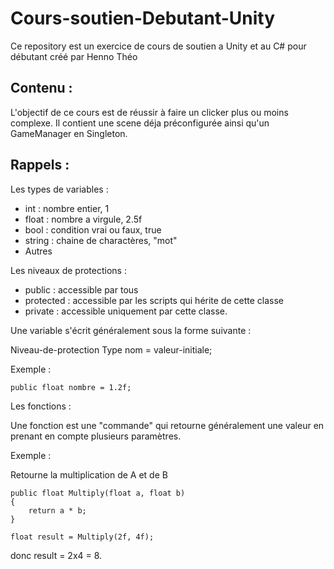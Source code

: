 # Cours-soutien-Debutant-Unity

Ce repository est un exercice de cours de soutien a Unity et au C# pour débutant créé par Henno Théo

## Contenu : 

L'objectif de ce cours est de réussir à faire un clicker plus ou moins complexe. Il contient une scene déja préconfigurée ainsi qu'un GameManager en Singleton.

## Rappels : 

Les types de variables : 

* int : nombre entier, 1
* float : nombre a virgule, 2.5f
* bool : condition vrai ou faux, true
* string : chaine de charactères, "mot"
* Autres

Les niveaux de protections : 

* public : accessible par tous
* protected : accessible par les scripts qui hérite de cette classe
* private : accessible uniquement par cette classe.

Une variable s'écrit généralement sous la forme suivante : 

Niveau-de-protection Type nom = valeur-initiale;

Exemple :
```
public float nombre = 1.2f;
```

Les fonctions : 

Une fonction est une "commande" qui retourne généralement une valeur en prenant en compte plusieurs paramètres.

Exemple : 

Retourne la multiplication de A et de B
```
public float Multiply(float a, float b)
{
    return a * b;
}
```

```
float result = Multiply(2f, 4f);
```

donc result = 2x4 = 8.